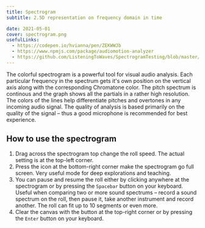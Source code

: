 ```yaml
---
title: Spectrogram
subtitle: 2.5D representation on frequency domain in time

date: 2021-05-01
cover: spectrogram.png
usefulLinks:
  - https://codepen.io/hvianna/pen/ZEKWWJb
  - https://www.npmjs.com/package/audiomotion-analyzer
  - https://github.com/ListeningToWaves/SpectrogramTesting/blob/master/src/components/spectrogram.js
---
```


<script setup>
import spectrogram from './spectrogram.vue'
</script>

<client-only>
  <spectrogram class="mb-8" />
</client-only>

The colorful spectrogram is a powerful tool for visual audio analysis. Each particular frequency in the spectrum gets it's own position on the vertical axis along with the corresponding Chromatone color. The pitch spectrum is continous and the graph shows all the partials in a rather high resolution. The colors of the lines help differentiate pitches and overtones in any incoming audio signal. The quality of analysis is based primarily on the quality of the signal – thus a good microphone is recommended for best experience.

## How to use the spectrogram

1. Drag across <la-hand-rock /> the spectrogram top change the roll speed. The actual setting is at the top-left corner.
2. Press the <la-expand /> icon at the bottom-right corner make the spectrogram go full screen. Very useful mode for deep explorations and teaching.
3. You can pause <la-pause /> and resume <la-play /> the roll either by clicking anywhere at the spectrogram or by pressing the `Spacebar` button on your keyboard. Useful when comparing two or more sound spectrums – record a sound spectrum on the roll, then pause it, take another instrument and record another. The roll can fit up to 10 segments or even more.
4. Clear the canvas with the <la-trash-alt /> button at the top-right corner or by pressing the `Enter` button on your keyboard.
